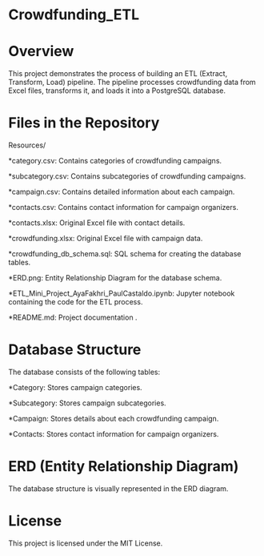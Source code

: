 # Crowdfunding_ETL


# Overview
This project demonstrates the process of building an ETL (Extract, Transform, Load) pipeline. The pipeline processes crowdfunding data from Excel files, transforms it, and loads it into a PostgreSQL database.

# Files in the Repository
Resources/


*category.csv: Contains categories of crowdfunding campaigns.


*subcategory.csv: Contains subcategories of crowdfunding campaigns.

*campaign.csv: Contains detailed information about each campaign.

*contacts.csv: Contains contact information for campaign organizers.

*contacts.xlsx: Original Excel file with contact details.

*crowdfunding.xlsx: Original Excel file with campaign data.

*crowdfunding_db_schema.sql: SQL schema for creating the database tables.

*ERD.png: Entity Relationship Diagram for the database schema.

*ETL_Mini_Project_AyaFakhri_PaulCastaldo.ipynb: Jupyter notebook containing the code for the ETL process.

*README.md: Project documentation .


# Database Structure
The database consists of the following tables:

*Category: Stores campaign categories.

*Subcategory: Stores campaign subcategories.

*Campaign: Stores details about each crowdfunding campaign.

*Contacts: Stores contact information for campaign organizers.


# ERD (Entity Relationship Diagram)
The database structure is visually represented in the ERD diagram.



# License
This project is licensed under the MIT License.

